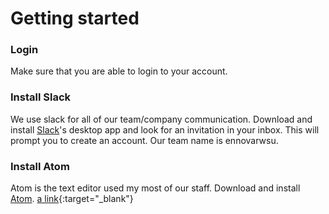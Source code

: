 # Getting started

### Login
Make sure that you are able to login to your account.

### Install Slack
We use slack for all of our team/company communication.
Download and install [Slack](https://slack.com/downloads)'s desktop app and look for an invitation in your inbox. This will prompt you to create an account. Our team name is ennovarwsu.

### Install Atom
Atom is the text editor used my most of our staff.
Download and install [Atom](https://atom.io/).
[a link](http://example.com){:target="_blank"}
